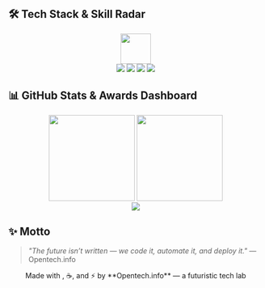 

## 🛠 Tech Stack & Skill Radar

<div align="center">
  <img src="https://skillicons.dev/icons?i=py,ts,js,go,rust,graphql,nextjs,docker,aws,solidity,cpp" height="60" />
</div>

<div align="center">
  <img src="https://img.shields.io/badge/DevOps-CI/CD-blueviolet?style=for-the-badge&logo=jenkins" />
  <img src="https://img.shields.io/badge/Cloud-AWS-orange?style=for-the-badge&logo=amazonaws" />
  <img src="https://img.shields.io/badge/Automation-RPA-green?style=for-the-badge&logo=robotframework" />
  <img src="https://img.shields.io/badge/Blockchain-Web3-purple?style=for-the-badge&logo=ethereum" />
</div>


## 📊 GitHub Stats & Awards Dashboard

<div align="center">
  <img src="https://github-readme-stats.vercel.app/api?username=Opentech-info&show_icons=true&theme=radical&count_private=true&hide_border=false" height="170" />
  <img src="https://streak-stats.demolab.com?user=Opentech-info&theme=radical&hide_border=false" height="170" />
</div>

<div align="center">
  <img src="https://github-profile-trophy.vercel.app/?username=Opentech-info&theme=radical&row=1&column=6&margin-w=15&margin-h=15&no-bg=true" />
</div>



## ✨ Motto

> *"The future isn’t written — we code it, automate it, and deploy it."* — Opentech.info  

<p align="center">
  Made with , ☕, and ⚡ by **Opentech.info** — a futuristic tech lab
</p>
